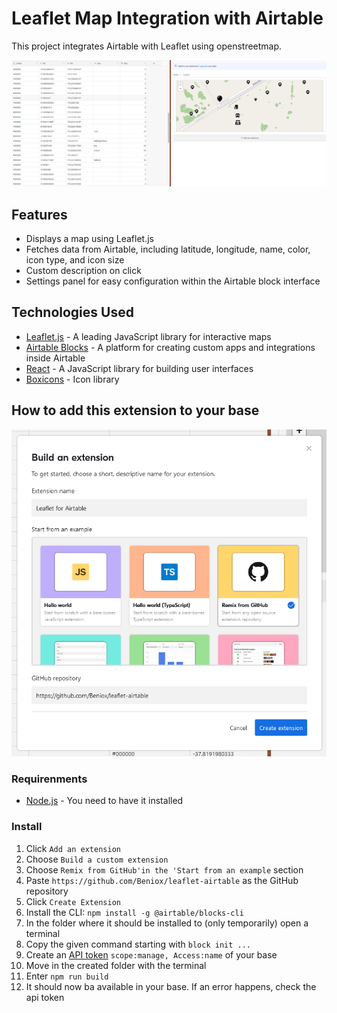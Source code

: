 # Leaflet Map Integration with Airtable

This project integrates Airtable with Leaflet using openstreetmap.

![screenshot](media/airtable.png)

## Features
- Displays a map using Leaflet.js
- Fetches data from Airtable, including latitude, longitude, name, color, icon type, and icon size
- Custom description on click
- Settings panel for easy configuration within the Airtable block interface

## Technologies Used
- [Leaflet.js](https://leafletjs.com/) - A leading JavaScript library for interactive maps
- [Airtable Blocks](https://airtable.com/developers/blocks) - A platform for creating custom apps and integrations inside Airtable
- [React](https://react.dev/) - A JavaScript library for building user interfaces
- [Boxicons](https://boxicons.com/) - Icon library



## How to add this extension to your base

![How to add this block to your base](media/installing.png)

### Requirenments
- [Node.js](https://nodejs.org/en/download) - You need to have it installed

### Install

1. Click `Add an extension`
2. Choose `Build a custom extension`
3. Choose `Remix from GitHub'in the 'Start from an example` section
4. Paste `https://github.com/Beniox/leaflet-airtable` as the GitHub repository
5. Click `Create Extension`
6. Install the CLI: `npm install -g @airtable/blocks-cli`
7. In the folder where it should be installed to (only temporarily) open a terminal
8. Copy the given command starting with `block init ...`
9. Create an [API token](https://airtable.com/create/tokens) `scope:manage, Access:name` of your base
10. Move in the created folder with the terminal
11. Enter `npm run build`
12. It should now ba available in your base. If an error happens, check the api token
